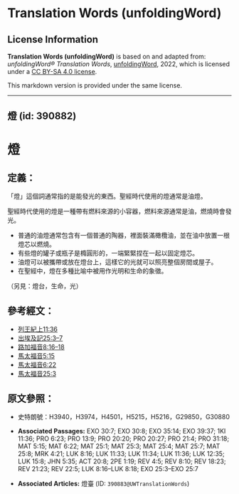 # Translation Words (unfoldingWord)

## License Information

**Translation Words (unfoldingWord)** is based on and adapted from: _unfoldingWord® Translation Words_, [unfoldingWord](https://unfoldingword.org/utw), 2022, which is licensed under a [CC BY-SA 4.0 license](https://creativecommons.org/licenses/by-sa/4.0/legalcode.en).

This markdown version is provided under the same license.



--------------------------------

## 燈 (id: 390882)

燈
=

定義：
---

「燈」這個詞通常指的是能發光的東西。聖經時代使用的燈通常是油燈。

聖經時代使用的燈是一種帶有燃料來源的小容器，燃料來源通常是油，燃燒時會發光。

* 普通的油燈通常包含有一個普通的陶器，裡面裝滿橄欖油，並在油中放置一根燈芯以燃燒。
* 有些燈的罐子或瓶子是橢圓形的，一端緊緊捏在一起以固定燈芯。
* 油燈可以被攜帶或放在燈台上，這樣它的光就可以照亮整個房間或屋子。
* 在聖經中，燈在多種比喻中被用作光明和生命的象徵。

（另見：燈台，生命，光）

參考經文：
-----

* [列王紀上11:36](https://ref.ly/1Kgs11:36)
* [出埃及記25:3–7](https://ref.ly/Exod25:3-Exod25:7)
* [路加福音8:16–18](https://ref.ly/Luke8:16-Luke8:18)
* [馬太福音5:15](https://ref.ly/Matt5:15)
* [馬太福音6:22](https://ref.ly/Matt6:22)
* [馬太福音25:3](https://ref.ly/Matt25:3)

原文參照：
-----

* 史特朗號：H3940，H3974，H4501，H5215，H5216，G29850，G30880

* **Associated Passages:** EXO 30:7; EXO 30:8; EXO 35:14; EXO 39:37; 1KI 11:36; PRO 6:23; PRO 13:9; PRO 20:20; PRO 20:27; PRO 21:4; PRO 31:18; MAT 5:15; MAT 6:22; MAT 25:1; MAT 25:3; MAT 25:4; MAT 25:7; MAT 25:8; MRK 4:21; LUK 8:16; LUK 11:33; LUK 11:34; LUK 11:36; LUK 12:35; LUK 15:8; JHN 5:35; ACT 20:8; 2PE 1:19; REV 4:5; REV 8:10; REV 18:23; REV 21:23; REV 22:5; LUK 8:16–LUK 8:18; EXO 25:3–EXO 25:7
* **Associated Articles:** 燈臺 (ID: `390883@UWTranslationWords`)

